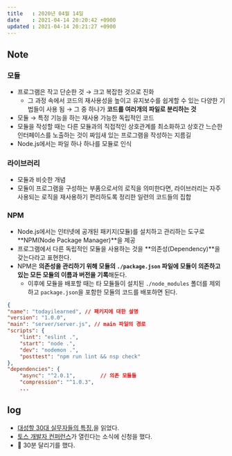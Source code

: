 ```yaml
---
title   : 2020년 04월 14일
date    : 2021-04-14 20:20:42 +0900
updated : 2021-04-14 20:21:27 +0900
---  
```

## Note 
### 모듈  
- 프로그램은 작고 단순한 것 → 크고 복잡한 것으로 진화 
  - 그 과정 속에서 코드의 재사용성을 높이고 유지보수를 쉽게할 수 있는 다양한 기법들이 사용 됨 → 그 중 하나가 **코드를 여러개의 파일로 분리하는 것**
- 모듈 → 특정 기능을 하는 재사용 가능한 독립적인 코드  
- 모듈을 작성할 때는 다른 모듈과의 직접적인 상호관계를 최소화하고 상호간 느슨한 인터페이스를 노출하는 것이 짜임새 있는 프로그램을 작성하는 지름길 
- Node.js에서는 파일 하나 하나를 모듈로 인식  

### 라이브러리 
- 모듈과 비슷한 개념 
- 모듈이 프로그램을 구성하는 부품으로서의 로직을 의미한다면, 라이브러리는 자주 사용되는 로직을 재사용하기 편리하도록 정리한 일련의 코드들의 집합  

### NPM
- Node.js에서는 인터넷에 공개된 패키지(모듈)를 설치하고 관리하는 도구로 **NPM(Node Package Manager)**을 제공  
- 프로그램에서 다른 독립적인 모듈을 사용하는 것을 **의존성(Dependency)**을 갖는다라고 표현한다.  
- NPM은 **의존성을 관리하기 위해 모듈의 `./package.json` 파일에 모듈이 의존하고 있는 모든 모듈의 이름과 버전을 기록**해둔다.  
    - 이후에 모듈을 배포할 때는 타 모듈들이 설치된 `./node_modules` 폴더를 제외하고 `package.json`을 포함한 모듈의 코드를 배포하면 된다.  

```json:package.json
{
"name": "todayilearned", // 패키지에 대한 설명 
"version": "1.0.0",
"main": "server/server.js", // main 파일의 경로
"scripts": {
    "lint": "eslint .",
    "start": "node .",
    "dev": "nodemon .",
    "posttest": "npm run lint && nsp check"
},
"dependencies": {
    "async": "^2.0.1",        // 의존 모듈들 
    "compression": "^1.0.3",
    ...
```

## log 
- [대성할 30대 실무자들의 특징.](https://tir.netlify.app/#/Life/the-characteristics-of-the-30s-who-will-succeeding)을 읽었다.  
- [토스 개발자 컨퍼런스](https://toss.im/slash-21)가 열린다는 소식에 신청을 했다.  
- 🏃 30분 달리기를 했다. 
  
